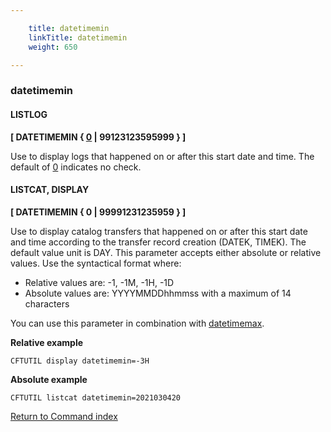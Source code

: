 ```yaml
---

    title: datetimemin
    linkTitle: datetimemin
    weight: 650

---
```

### datetimemin

#### LISTLOG

****\[ DATETIMEMIN { <u>0</u> | 99123123595999 } \]****

Use to display logs that happened on or after this start date and time. The default of <u>0</u> indicates no check.

#### LISTCAT, DISPLAY

****\[ DATETIMEMIN { 0 | 99991231235959 } \]****

Use to display catalog transfers that happened on or after this start date and time according to the transfer record creation (DATEK, TIMEK). The default value unit is DAY. This parameter accepts either absolute or relative values. Use the syntactical format where:

- Relative values are: -1, -1M, -1H, -1D
- Absolute values are: YYYYMMDDhhmmss with a maximum of 14 characters

You can use this parameter in combination with <a href="../datetimemax" class="MCXref xref">datetimemax</a>.

****Relative example****

```
CFTUTIL display datetimemin=-3H
```

****Absolute example****

```
CFTUTIL listcat datetimemin=2021030420
```

[Return to Command index](../../)
